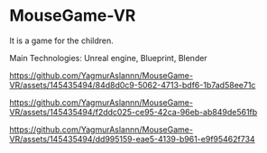 # MouseGame-VR
It is a game for the children.

Main Technologies: Unreal engine, Blueprint, Blender

https://github.com/YagmurAslannn/MouseGame-VR/assets/145435494/84d8d0c9-5062-4713-bdf6-1b7ad58ee71c

https://github.com/YagmurAslannn/MouseGame-VR/assets/145435494/f2ddc025-ce95-42ca-96eb-ab849de561fb

https://github.com/YagmurAslannn/MouseGame-VR/assets/145435494/dd995159-eae5-4139-b961-e9f95462f734
